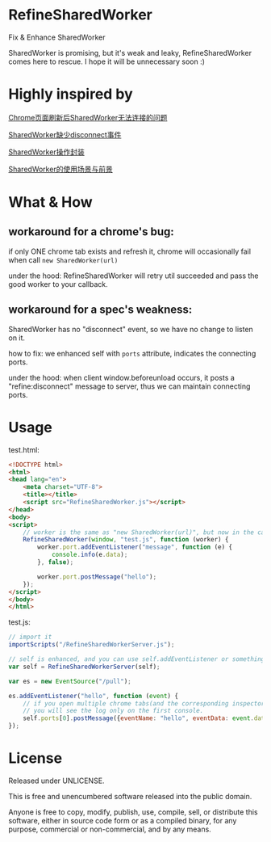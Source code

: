 # RefineSharedWorker
Fix &amp; Enhance SharedWorker

SharedWorker is promising, but it's weak and leaky, RefineSharedWorker comes here to rescue.
I hope it will be unnecessary soon :)

# Highly inspired by

[Chrome页面刷新后SharedWorker无法连接的问题](http://www.web-tinker.com/article/20722.html)

[SharedWorker缺少disconnect事件](http://www.web-tinker.com/article/20723.html)

[SharedWorker操作封装](http://www.web-tinker.com/article/20724.html)

[SharedWorker的使用场景与前景](http://www.web-tinker.com/article/20725.html)

# What & How

## workaround for a chrome's bug:

if only ONE chrome tab exists and  refresh it, chrome will occasionally fail when call `new SharedWorker(url)`

under the hood: RefineSharedWorker will retry util succeeded and pass the good worker to your callback.

## workaround for a spec's weakness:

SharedWorker has no "disconnect" event, so we have no change to listen on it.

how to fix: we enhanced self with `ports` attribute, indicates the connecting ports.

under the hood: when client window.beforeunload occurs, it posts a "refine:disconnect" message to server,
thus we can maintain connecting ports.

# Usage

test.html:

```html
<!DOCTYPE html>
<html>
<head lang="en">
    <meta charset="UTF-8">
    <title></title>
    <script src="RefineSharedWorker.js"></script>
</head>
<body>
<script>
    // worker is the same as "new SharedWorker(url)", but now in the callback instead
    RefineSharedWorker(window, "test.js", function (worker) {
        worker.port.addEventListener("message", function (e) {
            console.info(e.data);
        }, false);

        worker.port.postMessage("hello");
    });
</script>
</body>
</html>
```

test.js:

```javascript
// import it
importScripts("/RefineSharedWorkerServer.js");

// self is enhanced, and you can use self.addEventListener or something else freely.
var self = RefineSharedWorkerServer(self);

var es = new EventSource("/pull");

es.addEventListener("hello", function (event) {
    // if you open multiple chrome tabs(and the corresponding inspectors),
    // you will see the log only on the first console.
    self.ports[0].postMessage({eventName: "hello", eventData: event.data});
});
```

# License

Released under UNLICENSE.

This is free and unencumbered software released into the public domain.

Anyone is free to copy, modify, publish, use, compile, sell, or
distribute this software, either in source code form or as a compiled
binary, for any purpose, commercial or non-commercial, and by any
means.
